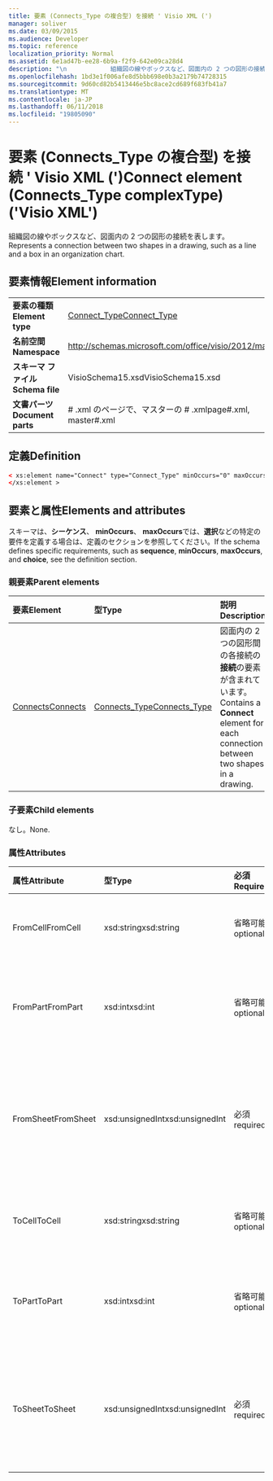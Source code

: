 ```yaml
---
title: 要素 (Connects_Type の複合型) を接続 ' Visio XML (')
manager: soliver
ms.date: 03/09/2015
ms.audience: Developer
ms.topic: reference
localization_priority: Normal
ms.assetid: 6e1ad47b-ee28-6b9a-f2f9-642e09ca28d4
description: "\n			組織図の線やボックスなど、図面内の 2 つの図形の接続を表します。\n"
ms.openlocfilehash: 1bd3e1f006afe8d5bbb698e0b3a2179b74728315
ms.sourcegitcommit: 9d60cd82b5413446e5bc8ace2cd689f683fb41a7
ms.translationtype: MT
ms.contentlocale: ja-JP
ms.lasthandoff: 06/11/2018
ms.locfileid: "19805090"
---
```

# <a name="connect-element-connectstype-complextype-visio-xml"></a><span data-ttu-id="7be18-103">要素 (Connects_Type の複合型) を接続 ' Visio XML (')</span><span class="sxs-lookup"><span data-stu-id="7be18-103">Connect element (Connects_Type complexType) ('Visio XML')</span></span>

<span data-ttu-id="7be18-104">
			組織図の線やボックスなど、図面内の 2 つの図形の接続を表します。
</span><span class="sxs-lookup"><span data-stu-id="7be18-104">Represents a connection between two shapes in a drawing, such as a line and a box in an organization chart.</span></span>
  
## <a name="element-information"></a><span data-ttu-id="7be18-105">要素情報</span><span class="sxs-lookup"><span data-stu-id="7be18-105">Element information</span></span>

|||
|:-----|:-----|
|<span data-ttu-id="7be18-106">**要素の種類**</span><span class="sxs-lookup"><span data-stu-id="7be18-106">**Element type**</span></span> <br/> |[<span data-ttu-id="7be18-107">Connect_Type</span><span class="sxs-lookup"><span data-stu-id="7be18-107">Connect_Type</span></span>](connect_type-complextypevisio-xml.md) <br/> |
|<span data-ttu-id="7be18-108">**名前空間**</span><span class="sxs-lookup"><span data-stu-id="7be18-108">**Namespace**</span></span> <br/> |http://schemas.microsoft.com/office/visio/2012/main  <br/> |
|<span data-ttu-id="7be18-109">**スキーマ ファイル**</span><span class="sxs-lookup"><span data-stu-id="7be18-109">**Schema file**</span></span> <br/> |<span data-ttu-id="7be18-110">VisioSchema15.xsd</span><span class="sxs-lookup"><span data-stu-id="7be18-110">VisioSchema15.xsd</span></span>  <br/> |
|<span data-ttu-id="7be18-111">**文書パーツ**</span><span class="sxs-lookup"><span data-stu-id="7be18-111">**Document parts**</span></span> <br/> |<span data-ttu-id="7be18-112"># .xml のページで、マスターの # .xml</span><span class="sxs-lookup"><span data-stu-id="7be18-112">page#.xml, master#.xml</span></span>  <br/> |
   
## <a name="definition"></a><span data-ttu-id="7be18-113">定義</span><span class="sxs-lookup"><span data-stu-id="7be18-113">Definition</span></span>

```XML
< xs:element name="Connect" type="Connect_Type" minOccurs="0" maxOccurs="unbounded" >
</xs:element >
```

## <a name="elements-and-attributes"></a><span data-ttu-id="7be18-114">要素と属性</span><span class="sxs-lookup"><span data-stu-id="7be18-114">Elements and attributes</span></span>

<span data-ttu-id="7be18-115">スキーマは、**シーケンス**、 **minOccurs**、 **maxOccurs**では、**選択**などの特定の要件を定義する場合は、定義のセクションを参照してください。</span><span class="sxs-lookup"><span data-stu-id="7be18-115">If the schema defines specific requirements, such as **sequence**, **minOccurs**, **maxOccurs**, and **choice**, see the definition section.</span></span> 
  
### <a name="parent-elements"></a><span data-ttu-id="7be18-116">親要素</span><span class="sxs-lookup"><span data-stu-id="7be18-116">Parent elements</span></span>

|<span data-ttu-id="7be18-117">**要素**</span><span class="sxs-lookup"><span data-stu-id="7be18-117">**Element**</span></span>|<span data-ttu-id="7be18-118">**型**</span><span class="sxs-lookup"><span data-stu-id="7be18-118">**Type**</span></span>|<span data-ttu-id="7be18-119">**説明**</span><span class="sxs-lookup"><span data-stu-id="7be18-119">**Description**</span></span>|
|:-----|:-----|:-----|
|[<span data-ttu-id="7be18-120">Connects</span><span class="sxs-lookup"><span data-stu-id="7be18-120">Connects</span></span>](connects-element-pagecontents_type-complextypevisio-xml.md) <br/> |[<span data-ttu-id="7be18-121">Connects_Type</span><span class="sxs-lookup"><span data-stu-id="7be18-121">Connects_Type</span></span>](connects_type-complextypevisio-xml.md) <br/> |<span data-ttu-id="7be18-122">図面内の 2 つの図形間の各接続の**接続**の要素が含まれています。</span><span class="sxs-lookup"><span data-stu-id="7be18-122">Contains a **Connect** element for each connection between two shapes in a drawing.</span></span>  <br/> |
   
### <a name="child-elements"></a><span data-ttu-id="7be18-123">子要素</span><span class="sxs-lookup"><span data-stu-id="7be18-123">Child elements</span></span>

<span data-ttu-id="7be18-124">なし。</span><span class="sxs-lookup"><span data-stu-id="7be18-124">None.</span></span>
  
### <a name="attributes"></a><span data-ttu-id="7be18-125">属性</span><span class="sxs-lookup"><span data-stu-id="7be18-125">Attributes</span></span>

|<span data-ttu-id="7be18-126">**属性**</span><span class="sxs-lookup"><span data-stu-id="7be18-126">**Attribute**</span></span>|<span data-ttu-id="7be18-127">**型**</span><span class="sxs-lookup"><span data-stu-id="7be18-127">**Type**</span></span>|<span data-ttu-id="7be18-128">**必須**</span><span class="sxs-lookup"><span data-stu-id="7be18-128">**Required**</span></span>|<span data-ttu-id="7be18-129">**説明**</span><span class="sxs-lookup"><span data-stu-id="7be18-129">**Description**</span></span>|<span data-ttu-id="7be18-130">**使用可能な値**</span><span class="sxs-lookup"><span data-stu-id="7be18-130">**Possible values**</span></span>|
|:-----|:-----|:-----|:-----|:-----|
|<span data-ttu-id="7be18-131">FromCell</span><span class="sxs-lookup"><span data-stu-id="7be18-131">FromCell</span></span>  <br/> |<span data-ttu-id="7be18-132">xsd:string</span><span class="sxs-lookup"><span data-stu-id="7be18-132">xsd:string</span></span>  <br/> |<span data-ttu-id="7be18-133">省略可能</span><span class="sxs-lookup"><span data-stu-id="7be18-133">optional</span></span>  <br/> |<span data-ttu-id="7be18-134">接続元のセルです。</span><span class="sxs-lookup"><span data-stu-id="7be18-134">The cell from which a connection originates.</span></span>  <br/> |<span data-ttu-id="7be18-135">Xsd:string の値を入力します。</span><span class="sxs-lookup"><span data-stu-id="7be18-135">Values of the xsd:string type.</span></span>  <br/> |
|<span data-ttu-id="7be18-136">FromPart</span><span class="sxs-lookup"><span data-stu-id="7be18-136">FromPart</span></span>  <br/> |<span data-ttu-id="7be18-137">xsd:int</span><span class="sxs-lookup"><span data-stu-id="7be18-137">xsd:int</span></span>  <br/> |<span data-ttu-id="7be18-138">省略可能</span><span class="sxs-lookup"><span data-stu-id="7be18-138">optional</span></span>  <br/> |<span data-ttu-id="7be18-139">接続元の図形の一部です。</span><span class="sxs-lookup"><span data-stu-id="7be18-139">The part of a shape from which a connection originates.</span></span>  <br/> |<span data-ttu-id="7be18-140">Xsd:int 型の値です。</span><span class="sxs-lookup"><span data-stu-id="7be18-140">Values of the xsd:int type.</span></span>  <br/> |
|<span data-ttu-id="7be18-141">FromSheet</span><span class="sxs-lookup"><span data-stu-id="7be18-141">FromSheet</span></span>  <br/> |<span data-ttu-id="7be18-142">xsd:unsignedInt</span><span class="sxs-lookup"><span data-stu-id="7be18-142">xsd:unsignedInt</span></span>  <br/> |<span data-ttu-id="7be18-143">必須</span><span class="sxs-lookup"><span data-stu-id="7be18-143">required</span></span>  <br/> |<span data-ttu-id="7be18-144">接続または接続の送信元の図形の ID です。</span><span class="sxs-lookup"><span data-stu-id="7be18-144">The ID of the shape from which a connection or connections originate.</span></span>  <br/> |<span data-ttu-id="7be18-145">Xsd:unsignedInt の値を入力します。</span><span class="sxs-lookup"><span data-stu-id="7be18-145">Values of the xsd:unsignedInt type.</span></span>  <br/> |
|<span data-ttu-id="7be18-146">ToCell</span><span class="sxs-lookup"><span data-stu-id="7be18-146">ToCell</span></span>  <br/> |<span data-ttu-id="7be18-147">xsd:string</span><span class="sxs-lookup"><span data-stu-id="7be18-147">xsd:string</span></span>  <br/> |<span data-ttu-id="7be18-148">省略可能</span><span class="sxs-lookup"><span data-stu-id="7be18-148">optional</span></span>  <br/> |<span data-ttu-id="7be18-149">接続を作成するセルです。</span><span class="sxs-lookup"><span data-stu-id="7be18-149">The cell to which a connection is made.</span></span>  <br/> |<span data-ttu-id="7be18-150">Xsd:string の値を入力します。</span><span class="sxs-lookup"><span data-stu-id="7be18-150">Values of the xsd:string type.</span></span>  <br/> |
|<span data-ttu-id="7be18-151">ToPart</span><span class="sxs-lookup"><span data-stu-id="7be18-151">ToPart</span></span>  <br/> |<span data-ttu-id="7be18-152">xsd:int</span><span class="sxs-lookup"><span data-stu-id="7be18-152">xsd:int</span></span>  <br/> |<span data-ttu-id="7be18-153">省略可能</span><span class="sxs-lookup"><span data-stu-id="7be18-153">optional</span></span>  <br/> |<span data-ttu-id="7be18-154">接続を作成する図形の一部です。</span><span class="sxs-lookup"><span data-stu-id="7be18-154">The part of a shape to which a connection is made.</span></span>  <br/> |<span data-ttu-id="7be18-155">Xsd:Int 型の値です。</span><span class="sxs-lookup"><span data-stu-id="7be18-155">Values of the xsd:Int type.</span></span>  <br/> |
|<span data-ttu-id="7be18-156">ToSheet</span><span class="sxs-lookup"><span data-stu-id="7be18-156">ToSheet</span></span>  <br/> |<span data-ttu-id="7be18-157">xsd:unsignedInt</span><span class="sxs-lookup"><span data-stu-id="7be18-157">xsd:unsignedInt</span></span>  <br/> |<span data-ttu-id="7be18-158">必須</span><span class="sxs-lookup"><span data-stu-id="7be18-158">required</span></span>  <br/> |<span data-ttu-id="7be18-159">1 つまたは複数の接続を作成する図形の ID です。</span><span class="sxs-lookup"><span data-stu-id="7be18-159">The ID of the shape to which one or more connections are made.</span></span>  <br/> |<span data-ttu-id="7be18-160">Xsd:unsignedInt の値を入力します。</span><span class="sxs-lookup"><span data-stu-id="7be18-160">Values of the xsd:unsignedInt type.</span></span>  <br/> |
   

